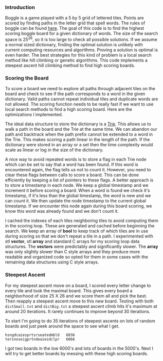 ### Introduction

Boggle is a game played with a 5 by 5 grid of lettered tiles. Points are scored by finding paths in the letter grid that spell words. The rules of boggle can be found [here](https://en.wikipedia.org/wiki/Boggle). The goal of this code is to find the highest scoring boggle board for a given dictionary of words. The size of the search space is $25^{26}$, so it is too large to check all possible solutions. If we assume a normal sized dictionary, finding the optimal solution is unlikely with current computing resources and algorithms. Proving a solution is optimal is even harder. The best strategies for this kind of problem is a local search method like hill climbing or genetic algorithms. This code implements a steepest ascent hill climbing method to find high scoring boards.

### Scoring the Board

To score a board we need to explore all paths through adjacent tiles on the board and check to see if the path corresponds to a word in the given dictionary. Valid paths cannot repeat individual tiles and duplicate words are not allowed. The scoring function needs to be really fast if we want to use local search methods to find a high scoring board. Here are the optimizations I implemented.

The ideal data structure to store the dictionary is a [Trie](https://en.wikipedia.org/wiki/Trie). This allows us to walk a path in the board and the Trie at the same time. We can abandon our path and backtrack when the path prefix cannot be extended to a word in the Trie. This makes scoring a path linear in the length of the path. If the dictionary were stored in an array or a set then the time complexity would scale as linear or log in the size of the dictionary.

A nice way to avoid repeated words is to store a flag in each Trie node which can be set to say that a word has been found. If this word is encountered again, the flag tells us not to count it. However, you need to clear these flags between calls to score a board. This can be done efficiently by keeping a list of pointers to these flags. A better approach is to store a timestamp in each node. We keep a global timestamp and we increment it before scoring a board. When a word is found we check it's timestamp, if it's less than the global timestamp, the word is new and we can count it. We then update the node timestamp to the current global timestamp. If we encounter this node again during this board scoring, we know this word was already found and we don't count it.

I cached the indexes of each tiles neighboring tiles to avoid computing them in the scoring loop. These are generated and cached before beginning the search. We keep an array of **bool** to keep track of which tiles are in use during scoring so that we don't repeat a tile in a path. I experimented with stl **vector**, stl **array** and standard C arrays for my scoring loop data structures. The **vectors** were predictably and significantly slower. The **array** was only slightly slower than C style arrays and they produce more readable and organized code so opted for them in some cases with the remaining data structures using C style arrays.

### Steepest Ascent

For my steepest ascent move on a board, I scored every letter change to every tile and took the maximal board. This gives every board a neighborhood of size 25 X 26 and we score them all and pick the best. Then reapply a steepest ascent move to this new board. Testing with both `dictSmall.txt` and `dictBig.txt` a steepest ascent climb hits it's maximum at around 20 iterations. It rarely continues to improve beyond 30 iterations.

To start I'm going to do 35 iterations of steepest ascents on lots of random boards and just peek around the space to see what I get.

```
hsngdcaiesprtsrseatedmbld	6036
tersnoseigprtndeaiesdclpr	6066
```

I got two boards in the low 6000's and lots of boards in the 5000's. Next I will try to get better boards by messing with these high scoring boards.
